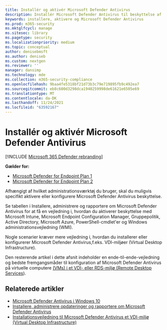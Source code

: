 ```yaml
---
title: Installér og aktivér Microsoft Defender Antivirus
description: Installér Microsoft Defender Antivirus til beskyttelse af dine slutpunkter med Microsoft Intune, Microsoft Endpoint Configuration Manager, Gruppepolitik, PowerShell-cmdlet'er eller WMI.
keywords: installere, aktivere og Microsoft Defender Antivirus
ms.prod: m365-security
ms.mktglfcycl: manage
ms.sitesec: library
ms.pagetype: security
ms.localizationpriority: medium
ms.topic: conceptual
author: denisebmsft
ms.author: deniseb
ms.custom: nextgen
ms.reviewer: ''
manager: dansimp
ms.technology: mde
ms.collection: m365-security-compliance
ms.openlocfilehash: 9baa4fe5318bf21d73b3c79e719895fb9c492ea7
ms.sourcegitcommit: eb8c600d3298dca1940259998de61621e6505e69
ms.translationtype: MT
ms.contentlocale: da-DK
ms.lasthandoff: 11/24/2021
ms.locfileid: "63592167"
---
```

# <a name="deploy-and-enable-microsoft-defender-antivirus"></a>Installér og aktivér Microsoft Defender Antivirus

[!INCLUDE [Microsoft 365 Defender rebranding](../../includes/microsoft-defender.md)]


**Gælder for:**

- [Microsoft Defender for Endpoint Plan 1](https://go.microsoft.com/fwlink/p/?linkid=2154037)
- [Microsoft Defender for Endpoint Plan 2](https://go.microsoft.com/fwlink/p/?linkid=2154037)

Afhængigt af hvilket administrationsværktøj du bruger, skal du muligvis specifikt aktivere eller konfigurere Microsoft Defender Antivirus beskyttelse. 

Se tabellen i Installere[,](deploy-manage-report-microsoft-defender-antivirus.md#ref2) administrere og rapportere om Microsoft Defender Antivirus for at få en vejledning i, hvordan du aktiverer beskyttelse med Microsoft Intune, Microsoft Endpoint Configuration Manager, Gruppepolitik, Active Directory, Microsoft Azure, PowerShell-cmdlet'er og Windows administrationsvejledning (WMI).

Nogle scenarier kræver mere vejledning i, hvordan du installerer eller konfigurerer Microsoft Defender Antivirus,f.eks. VDI-miljøer (Virtual Desktop Infrastructure).

Den resterende artikel i dette afsnit indeholder en ende-til-ende-vejledning og bedste fremgangsmåder til konfiguration af Microsoft Defender Antivirus på virtuelle computere [(VMs) i et VDI- eller RDS-miljø (Remote Desktop Services](deployment-vdi-microsoft-defender-antivirus.md)).

## <a name="related-articles"></a>Relaterede artikler

- [Microsoft Defender Antivirus i Windows 10](microsoft-defender-antivirus-in-windows-10.md)
- [Installere, administrere opdateringer og rapportere om Microsoft Defender Antivirus](deploy-manage-report-microsoft-defender-antivirus.md)
- [Installationsvejledning til Microsoft Defender Antivirus et VDI-miljø (Virtual Desktop Infrastructure)](deployment-vdi-microsoft-defender-antivirus.md)